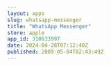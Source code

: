 ```yaml
---
layout: apps
slug: whatsapp-messenger
title: "WhatsApp Messenger"
store: apple
app_id: 310633997
date: 2024-04-28T07:12:40Z
published: 2009-05-04T02:43:49Z
---
```

